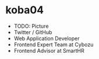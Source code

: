 # koba04

- TODO: Picture
- Twitter / GitHub
- Web Application Developer
- Frontend Expert Team at Cybozu
- Frontend Advisor at SmartHR
